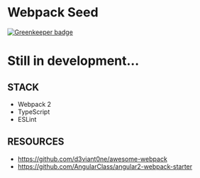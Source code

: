 # Webpack Seed

[![Greenkeeper badge](https://badges.greenkeeper.io/unlight/webpack-seed.svg)](https://greenkeeper.io/)

# Still in development...

## STACK
* Webpack 2
* TypeScript
* ESLint

## RESOURCES
* https://github.com/d3viant0ne/awesome-webpack
* https://github.com/AngularClass/angular2-webpack-starter
